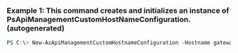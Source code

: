 ### Example 1: This command creates and initializes an instance of PsApiManagementCustomHostNameConfiguration. (autogenerated)
```powershell
PS C:\> New-AzApiManagementCustomHostnameConfiguration -Hostname gatewayl.contoso.com -HostnameType Proxy -KeyVaultId https://apim-test-keyvault.vault.azure.net/secrets/api-portal-custom-ssl.pfx
```

